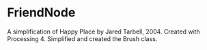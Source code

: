 # FriendNode
 A simplification of Happy Place by Jared Tarbell, 2004. Created with Processing 4.
 Simplified and created the Brush class.
